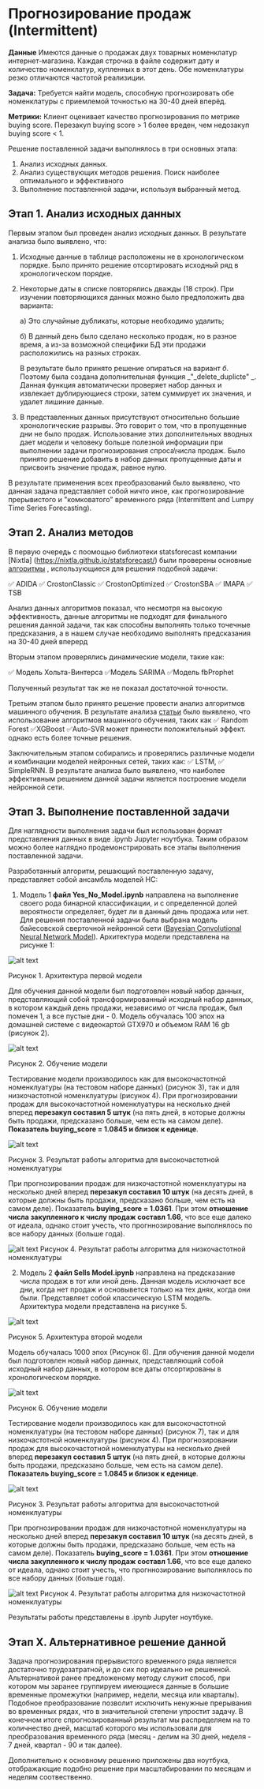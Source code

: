 # Прогнозирование продаж (Intermittent)

**Данные**
Имеются данные о продажах двух товарных номенклатур интернет-магазина. Каждая строчка в файле содержит дату и количество номенклатур, купленных в этот день. Обе номенклатуры резко отличаются частотой реализиции.

**Задача:** Требуется найти модель, способную прогнозировать обе номенклатуры с приемлемой точностью на 30-40 дней вперёд. 

**Метрики:** Клиент оценивает качество прогнозирования по метрике buying score. Перезакуп buying score > 1 более вреден, чем недозакуп buying score < 1.  

Решение поставленной задачи выполнялось в три основных этапа:
1. Анализ исходных данных.
2. Анализ существующих методов решения. Поиск наиболее оптимального и эффективного
3. Выполнение поставленной задачи, используя выбранный метод.


## Этап 1. Анализ исходных данных

Первым этапом был проведен анализ исходных данных. В результате анализа было выявлено, что:
1. Исходные данные в таблице расположены не в хронологическом порядке. Было принято решение отсортировать исходный ряд в хронологическом порядке.
2. Некоторые даты в списке повторялись дважды (18 строк). При изучении повторяющихся данных можно было предположить два варианта:

     а) Это случайные дубликаты, которые необходимо удалить;

     б) В данный день было сделано несколько продаж, но в разное время, а из-за возможной специфики БД эти продажи расположились на разных строках.

      В результате было принято решение опираться на вариант _б_. Поэтому была создана дополнительная функция _"_delete_duplicte" _. Данная функция автоматически проверяет набор данных и извлекает дублирующиеся строки, затем суммирует их значения, и удалет лишиние данные. 
3. В представленных данных присутствуют относительно большие хронологические разрывы. Это говорит о том, что в пропущенные дни не было продаж. Использование этих дополнительных вводных дает модели и человеку больше полезной информации при выполнении задачи прогнозирования спроса\числа продаж. Было принято решение добавить в набор данных пропущенные даты и присвоить значение продаж, равное нулю.

В результате применения всех преобразований было выявлено, что данная задача представляет собой ничто иное, как прогнозирование прерывистого и "комковатого" временного ряда (Intermittent and Lumpy Time Series Forecasting).

## Этап 2. Анализ методов
В первую очередь с поомощью библиотеки statsforecast компании [Nixtla] (https://nixtla.github.io/statsforecast/) были проверены основные [алгоритмы]( https://nixtla.github.io/statsforecast/docs/tutorials/intermittentdata.html) , использующиеся для решения подобной задачи:

✅ ADIDA				✅ CrostonClassic			✅ CrostonOptimized			✅ CrostonSBA			✅ IMAPA		✅ TSB

Анализ данных алгоритмов показал, что несмотря на высокую эффективность, данные алгоритмы не подходят для финального решения данной задачи, так как способны выполнять только точечные предсказания, а в нашем случае необходимо  выполнять предсказания на 30-40 дней вперерд

Вторым этапом проверялись динамические модели, такие как:

✅ Модель Хольта-Винтерса ✅Модель SARIMA ✅Модель fbProphet

Полученный результат так же не показал достаточной точности. 

Третьим этапом было принято решение провести анализ алгоритмов машинного обучения. В результате анализа [статьи](https://d-nb.info/1251326714/34) было выявлено, что использование алгоритмов машинного обучения, таких как ✅ Random Forest ✅XGBoost ✅Auto-SVR может принести положительный эффект. однако есть более точные решения.

Заключительным этапом собирались и проверялись различные модели и комбинации  моделей нейронных сетей, таких как: ✅ LSTM, ✅ SimpleRNN. В результате анализа было выявлено, что наиболее эффективным решением данной задачи является построение модели нейронной сети.

## Этап 3. Выполнение поставленной задачи

Для наглядности выполнения задачи был использован формат представления данных в виде .ipynb Jupyter ноутбука. Таким образом можно более наглядно продемонстрировать все этапы выполнения поставленной задачи. 

Разработанный алгоритм, решающий поставленную задачу, представляет собой ансамбль моделей НС:

1. Модель 1 **файл Yes_No_Model.ipynb** направлена на выполнение своего рода бинарной классификации, и с определенной долей вероятности определяет, будет ли в данный день продажа или нет. Для решения поставленной задачи была выбрана модель байесовской сверточной нейронной сети ([Bayesian Convolutional Neural Network Model](https://pdfs.semanticscholar.org/5033/8309562df658011182b9cbaba6fb0677b57b.pdf)). Архитектура модели представлена на рисунке 1:

![alt text](img/Model.png)

Рисунок 1. Архитектура первой модели

Для обучения данной модели был подготовлен новый набор данных, представляющий собой трансформированный исходный набор данных, в котором каждый день продажи, независимо от числа продаж, был помечен 1, а все пустые дни - 0. Модель обучалась 100 эпох на домашней системе с видеокартой GTX970 и объемом RAM 16 gb (рисунок 2). 

![alt text](img/Result.png)

Рисунок 2. Обучение модели

Тестирование модели производилось как для высокочастотной номенклуатуры (на тестовом наборе данных) (рисунок 3), так и для низкочастотной номенклуатуры (рисунок 4). При прогнозировании продаж для высокочастотной номенклуатуры на несколько дней вперед **перезакуп составил 5 штук** (на пять дней, в которые должны быть продажи, предсказано больше, чем есть на самом деле). **Показатель buying_score = 1.0845 и близок  к еденице**. 

![alt text](img/Result2.png)

Рисунок 3. Результат работы алгоритма для высокочастотной номенклуатуры

При прогнозировании продаж для низкочастотной номенклуатуры на несколько дней вперед **перезакуп составил 10 штук** (на десять дней, в которые должны быть продажи, предсказано больше, чем есть на самом деле). Показатель **buying_score = 1.0361**. При этом **отношение числа закупленного к числу продаж составл 1.66**, что все еще далеко от идеала, однако стоит учесть, что прогннозирование выполнялось по все набору данных (больше года). 

![alt text](img/Result3.png)
Рисунок 4. Результат работы алгоритма для низкочастотной номенклуатуры


2. Модель 2 **файл Sells Model.ipynb** направлена на предсказание числа продаж в тот или иной день. Данная модель исключает все дни, когда нет продаж и основывется только на тех днях, когда они были. Представляет собой классическую LSTM модель. Архитектура модели представлена на рисунке 5.
  
![alt text](img/Model.png)

Рисунок 5. Архитектура второй модели
  
  
Модель обучалась 1000 эпох (Рисунок 6). Для обучения данной модели был подготовлен новый набор данных, представляющий собой исходный набор данных, в котором все даты отсортированы в хронологическом порядке.

![alt text](img/Result5.png)

Рисунок 6. Обучение модели

Тестирование модели производилось как для высокочастотной номенклуатуры (на тестовом наборе данных) (рисунок 7), так и для низкочастотной номенклуатуры (рисунок 4). При прогнозировании продаж для высокочастотной номенклуатуры на несколько дней вперед **перезакуп составил 5 штук** (на пять дней, в которые должны быть продажи, предсказано больше, чем есть на самом деле). **Показатель buying_score = 1.0845 и близок  к еденице**. 

![alt text](img/Result4.png)

Рисунок 3. Результат работы алгоритма для высокочастотной номенклуатуры

При прогнозировании продаж для низкочастотной номенклуатуры на несколько дней вперед **перезакуп составил 10 штук** (на десять дней, в которые должны быть продажи, предсказано больше, чем есть на самом деле). Показатель **buying_score = 1.0361**. При этом **отношение числа закупленного к числу продаж составл 1.66**, что все еще далеко от идеала, однако стоит учесть, что прогннозирование выполнялось по все набору данных (больше года). 

![alt text](img/Result3.png)
Рисунок 4. Результат работы алгоритма для низкочастотной номенклуатуры

Результаты работы представлены в .ipynb Jupyter ноутбуке. 



## Этап X. Альтернативное решение данной

Задача прогнозирования прерывистого временного ряда является достаточно трудозатратной, и до сих пор идеально не решенной. Альтернативой ранее предложеному методу служит способ, при котором мы заранее группируем имеющиеся данные в большие временные промежутки (например, недели, месяца или кварталы). Подобное преобразование позволит исключить ненужные прерывания во временных рядах, что в значительной степени упростит задачу. В конечном итоге спрогнозированный результат мы распределяем на то количнество дней, масштаб которого мы использовали для преобразования временного ряда (месяц - делим на 30 дней, неделя - 7 дней, квартал - 90 и так далее).

Дополнительно к основному решению приложены два ноутбука, отображающие подобно решение при масштабировании по месяцам и неделям соотвественно.

